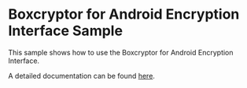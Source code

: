 Boxcryptor for Android Encryption Interface Sample
===============================

This sample shows how to use the Boxcryptor for Android Encryption Interface.

A detailed documentation can be found <a href="https://www.boxcryptor.com/l/android-encryption-interface-doc" target="_blank">here</a>.
